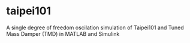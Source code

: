 # taipei101
A single degree of freedom oscilation simulation of Taipei101 and Tuned Mass Damper (TMD) in MATLAB and Simulink
